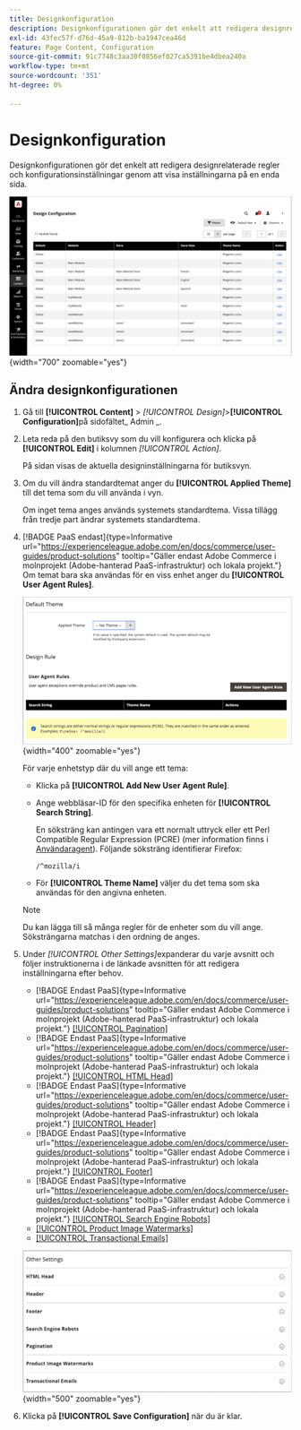 ```yaml
---
title: Designkonfiguration
description: Designkonfigurationen gör det enkelt att redigera designrelaterade regler och konfigurationsinställningar genom att visa inställningarna på en enda sida.
exl-id: 43fec57f-d76d-45a9-812b-ba1947cea46d
feature: Page Content, Configuration
source-git-commit: 91c7748c3aa30f0856ef027ca5391be4dbea240a
workflow-type: tm+mt
source-wordcount: '351'
ht-degree: 0%

---
```


# Designkonfiguration

Designkonfigurationen gör det enkelt att redigera designrelaterade regler och konfigurationsinställningar genom att visa inställningarna på en enda sida.

![Designkonfigurationssida](./assets/configuration.png){width="700" zoomable="yes"}

## Ändra designkonfigurationen

1. Gå till **[!UICONTROL Content]** > _[!UICONTROL Design]_>**[!UICONTROL Configuration]**&#x200B;på sidofältet_ Admin _.

1. Leta reda på den butiksvy som du vill konfigurera och klicka på **[!UICONTROL Edit]** i kolumnen _[!UICONTROL Action]_.

   På sidan visas de aktuella designinställningarna för butiksvyn.

1. Om du vill ändra standardtemat anger du **[!UICONTROL Applied Theme]** till det tema som du vill använda i vyn.

   Om inget tema anges används systemets standardtema. Vissa tillägg från tredje part ändrar systemets standardtema.

1. [!BADGE PaaS endast]{type=Informative url="https://experienceleague.adobe.com/en/docs/commerce/user-guides/product-solutions" tooltip="Gäller endast Adobe Commerce i molnprojekt (Adobe-hanterad PaaS-infrastruktur) och lokala projekt."} Om temat bara ska användas för en viss enhet anger du **[!UICONTROL User Agent Rules]**.

   ![Användaragentregler](./assets/configuration-user-agent-rules.png){width="400" zoomable="yes"}

   För varje enhetstyp där du vill ange ett tema:

   - Klicka på **[!UICONTROL Add New User Agent Rule]**.

   - Ange webbläsar-ID för den specifika enheten för **[!UICONTROL Search String]**.

     En söksträng kan antingen vara ett normalt uttryck eller ett Perl Compatible Regular Expression (PCRE) (mer information finns i [Användaragent](https://en.wikipedia.org/wiki/User_agent)). Följande söksträng identifierar Firefox:

         /^mozilla/i
     
   - För **[!UICONTROL Theme Name]** väljer du det tema som ska användas för den angivna enheten.

   >[!NOTE]
   >
   >Du kan lägga till så många regler för de enheter som du vill ange. Söksträngarna matchas i den ordning de anges.

1. Under _[!UICONTROL Other Settings]_&#x200B;expanderar du varje avsnitt och följer instruktionerna i de länkade avsnitten för att redigera inställningarna efter behov.

   - [!BADGE Endast PaaS]{type=Informative url="https://experienceleague.adobe.com/en/docs/commerce/user-guides/product-solutions" tooltip="Gäller endast Adobe Commerce i molnprojekt (Adobe-hanterad PaaS-infrastruktur) och lokala projekt."} [[!UICONTROL Pagination]](../catalog/navigation-product-listings.md#pagination-controls)
   - [!BADGE Endast PaaS]{type=Informative url="https://experienceleague.adobe.com/en/docs/commerce/user-guides/product-solutions" tooltip="Gäller endast Adobe Commerce i molnprojekt (Adobe-hanterad PaaS-infrastruktur) och lokala projekt."} [[!UICONTROL HTML Head]](page-setup.md#html-head)
   - [!BADGE Endast PaaS]{type=Informative url="https://experienceleague.adobe.com/en/docs/commerce/user-guides/product-solutions" tooltip="Gäller endast Adobe Commerce i molnprojekt (Adobe-hanterad PaaS-infrastruktur) och lokala projekt."} [[!UICONTROL Header]](page-setup.md#header)
   - [!BADGE Endast PaaS]{type=Informative url="https://experienceleague.adobe.com/en/docs/commerce/user-guides/product-solutions" tooltip="Gäller endast Adobe Commerce i molnprojekt (Adobe-hanterad PaaS-infrastruktur) och lokala projekt."} [[!UICONTROL Footer]](page-setup.md#footer)
   - [!BADGE Endast PaaS]{type=Informative url="https://experienceleague.adobe.com/en/docs/commerce/user-guides/product-solutions" tooltip="Gäller endast Adobe Commerce i molnprojekt (Adobe-hanterad PaaS-infrastruktur) och lokala projekt."} [[!UICONTROL Search Engine Robots]](../merchandising-promotions/seo-overview.md#search-engine-robots)
   - [[!UICONTROL Product Image Watermarks]](../catalog/product-image.md#watermarks)
   - [[!UICONTROL Transactional Emails]](../systems/email-templates.md#configure-email-templates)

   ![Andra inställningar som ska påverka designen](./assets/configuration-other-settings.png){width="500" zoomable="yes"}

1. Klicka på **[!UICONTROL Save Configuration]** när du är klar.

